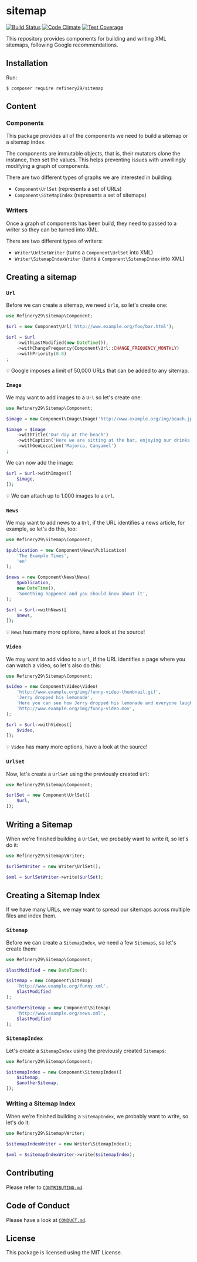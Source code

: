 # sitemap

[![Build Status](https://travis-ci.org/refinery29/sitemap.svg?branch=master)](https://travis-ci.org/refinery29/sitemap)
[![Code Climate](https://codeclimate.com/github/refinery29/sitemap/badges/gpa.svg)](https://codeclimate.com/github/refinery29/sitemap)
[![Test Coverage](https://codeclimate.com/github/refinery29/sitemap/badges/coverage.svg)](https://codeclimate.com/github/refinery29/sitemap/coverage)

This repository provides components for building and writing XML sitemaps, following Google recommendations.

## Installation

Run:

```
$ composer require refinery29/sitemap
```

## Content

### Components

This package provides all of the components we need to build a sitemap or a sitemap index. 

The components are immutable objects, that is, their mutators clone the instance, then set the values. This helps preventing issues with unwillingly modifying a graph of components.

There are two different types of graphs we are interested in building:

* `Component\UrlSet` (represents a set of URLs)
* `Component\SiteMapIndex` (represents a set of sitemaps) 
 
### Writers

Once a graph of components has been build, they need to passed to a writer so they can be turned into XML.

There are two different types of writers:

* `Writer\UrlSetWriter` (turns a `Component\UrlSet` into XML)
* `Writer\SitemapIndexWriter` (turns a `Component\SitemapIndex` into XML)

## Creating a sitemap

### `Url`

Before we can create a sitemap, we need `Url`s, so let's create one:

```php
use Refinery29\Sitemap\Component;

$url = new Component\Url('http://www.example.org/foo/bar.html');

$url = $url
    ->withLastModified(new DateTime()),
    ->withChangeFrequency(Component\Url::CHANGE_FREQUENCY_MONTHLY)
    ->withPriority(0.8)
;
```

:bulb: Google imposes a limit of 50,000 URLs that can be added to any sitemap.
 
### `Image`

We may want to add images to a `Url` so let's create one:
 
```php
use Refinery29\Sitemap\Component;

$image = new Component\Image\Image('http://www.example.org/img/beach.jpg');

$image = $image
    ->withTitle('Our day at the beach')
    ->withCaption('Here we are sitting at the bar, enjoying our drinks')
    ->withGeoLocation('Majorca, Canyamel')
;
```

We can now add the image:

```php
$url = $url->withImages([
    $image,
]);
```

:bulb: We can attach up to 1.000 images to a `Url`.

### `News`

We may want to add news to a `Url`, if the URL identifies a news article, for example, so let's do this, too:
 
```php
use Refinery29\Sitemap\Component;

$publication = new Component\News\Publication(
    'The Example Times',
    'en'
);

$news = new Component\News\News(
    $publication,
    new DateTime(),
    'Something happened and you should know about it',
);

$url = $url->withNews([
    $news,
]);
```

:bulb: `News` has many more options, have a look at the source!

### `Video`

We may want to add video to a `Url`, if the URL identifies a page where you can watch a video, so let's also do this:
 
```php
use Refinery29\Sitemap\Component;

$video = new Component\Video\Video(
    'http://www.example.org/img/funny-video-thumbnail.gif',
    'Jerry dropped his lemonade',
    'Here you can see how Jerry dropped his lemonade and everyone laughs, it is really funny!',
    'http://www.example.org/img/funny-video.mov',
);

$url = $url->withVideos([
    $video,
]);
```

:bulb: `Video` has many more options, have a look at the source!

### `UrlSet`

Now, let's create a `UrlSet` using the previously created `Url`:


```php
use Refinery29\Sitemap\Component;

$urlSet = new Component\UrlSet([
    $url,
]);
```

## Writing a Sitemap

When we're finished building a `UrlSet`, we probably want to write it, so let's do it:

```php
use Refinery29\Sitemap\Writer;

$urlSetWriter = new Writer\UrlSet();

$xml = $urlSetWriter->write($urlSet);
```

## Creating a Sitemap Index

If we have many URLs, we may want to spread our sitemaps across multiple files and index them.

### `Sitemap`

Before we can create a `SitemapIndex`, we need a few `Sitemap`s, so let's create them:

```php
use Refinery29\Sitemap\Component;

$lastModified = new DateTime();

$sitemap = new Component\Sitemap(
    'http://www.example.org/funny.xml',
    $lastModified
);

$anotherSitemap = new Component\Sitemap(
    'http://www.example.org/news.xml',
    $lastModified
);
```

### `SitemapIndex`

Let's create a `SitemapIndex` using the previously created `Sitemap`s:
 
```php
use Refinery29\Sitemap\Component;

$sitemapIndex = new Component\SitemapIndex([
    $sitemap,
    $anotherSitemap,
]);
```

### Writing a Sitemap Index

When we're finished building a `SitemapIndex`, we probably want to write, so let's do it:

```php
use Refinery29\Sitemap\Writer;

$sitemapIndexWriter = new Writer\SitemapIndex();

$xml = $sitemapIndexWriter->write($sitemapIndex);
```

## Contributing

Please refer to [`CONTRIBUTING.md`](.github/CONTRIBUTING.md).

## Code of Conduct

Please have a look at [`CONDUCT.md`](.github/CONDUCT.md).

## License

This package is licensed using the MIT License.
